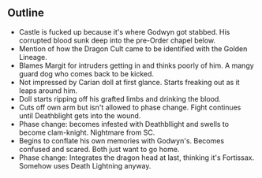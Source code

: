 ## Outline

- Castle is fucked up because it's where Godwyn got stabbed. His corrupted blood sunk deep into the pre-Order chapel below.
- Mention of how the Dragon Cult came to be identified with the Golden Lineage.
- Blames Margit for intruders getting in and thinks poorly of him. A mangy guard dog who comes back to be kicked.
- Not impressed by Carian doll at first glance. Starts freaking out as it leaps around him.
- Doll starts ripping off his grafted limbs and drinking the blood.
- Cuts off own arm but isn't allowed to phase change. Fight continues until Deathblight gets into the wound.
- Phase change: becomes infested with Deathbllight and swells to become clam-knight. Nightmare from SC.
- Begins to conflate his own memories with Godwyn's. Becomes confused and scared. Both just want to go home.
- Phase change: Integrates the dragon head at last, thinking it's Fortissax. Somehow uses Death Lightning anyway.